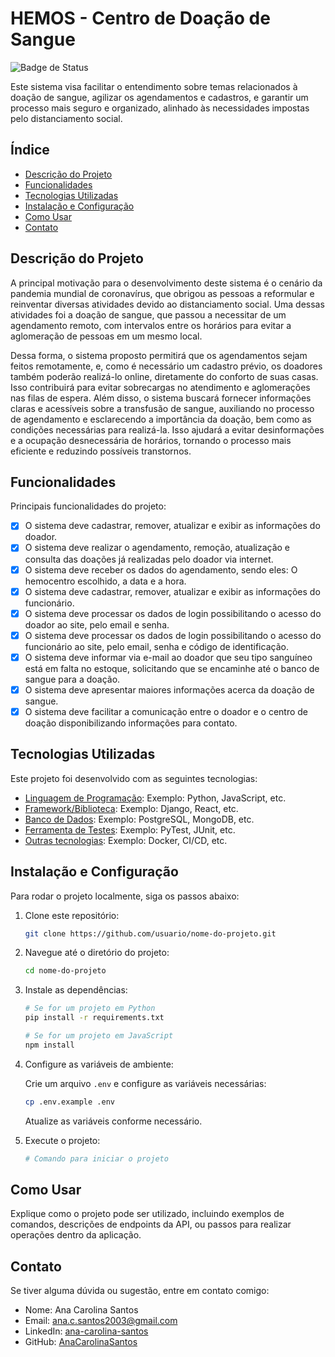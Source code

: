 # HEMOS - Centro de Doação de Sangue

![Badge de Status](https://img.shields.io/badge/status-done-green)

Este sistema visa facilitar o entendimento sobre temas relacionados à doação de sangue, agilizar os agendamentos e cadastros, e garantir um processo mais seguro e organizado, alinhado às necessidades impostas pelo distanciamento social.

## Índice

- [Descrição do Projeto](#descrição-do-projeto)
- [Funcionalidades](#funcionalidades)
- [Tecnologias Utilizadas](#tecnologias-utilizadas)
- [Instalação e Configuração](#instalação-e-configuração)
- [Como Usar](#como-usar)
- [Contato](#contato)

## Descrição do Projeto

A principal motivação para o desenvolvimento deste sistema é o cenário da pandemia mundial de coronavírus, que obrigou as pessoas a reformular e reinventar diversas atividades devido ao distanciamento social. Uma dessas atividades foi a doação de sangue, que passou a necessitar de um agendamento remoto, com intervalos entre os horários para evitar a aglomeração de pessoas em um mesmo local.

Dessa forma, o sistema proposto permitirá que os agendamentos sejam feitos remotamente, e, como é necessário um cadastro prévio, os doadores também poderão realizá-lo online, diretamente do conforto de suas casas. Isso contribuirá para evitar sobrecargas no atendimento e aglomerações nas filas de espera. Além disso, o sistema buscará fornecer informações claras e acessíveis sobre a transfusão de sangue, auxiliando no processo de agendamento e esclarecendo a importância da doação, bem como as condições necessárias para realizá-la. Isso ajudará a evitar desinformações e a ocupação desnecessária de horários, tornando o processo mais eficiente e reduzindo possíveis transtornos.

## Funcionalidades

Principais funcionalidades do projeto:

- [x] O sistema deve cadastrar, remover, atualizar e exibir as informações do doador.
- [x] O sistema deve realizar o agendamento, remoção, atualização e consulta das doações já realizadas pelo doador via internet.
- [x] O sistema deve receber os dados do agendamento, sendo eles: O hemocentro escolhido, a data e a hora.
- [x] O sistema deve cadastrar, remover, atualizar e exibir as informações do funcionário.
- [x] O sistema deve processar os dados de login possibilitando o acesso do doador ao site, pelo email e senha.
- [x] O sistema deve processar os dados de login possibilitando o acesso do funcionário ao site, pelo email, senha e código de identificação.
- [x] O sistema deve informar via e-mail ao doador que seu tipo sanguíneo está em falta no estoque, solicitando que se encaminhe até o banco de sangue para a doação.
- [x] O sistema deve apresentar maiores informações acerca da doação de sangue.
- [x] O sistema deve facilitar a comunicação entre o doador e o centro de doação disponibilizando informações para contato.

## Tecnologias Utilizadas

Este projeto foi desenvolvido com as seguintes tecnologias:

- [Linguagem de Programação](https://link_para_documentacao): Exemplo: Python, JavaScript, etc.
- [Framework/Biblioteca](https://link_para_documentacao): Exemplo: Django, React, etc.
- [Banco de Dados](https://link_para_documentacao): Exemplo: PostgreSQL, MongoDB, etc.
- [Ferramenta de Testes](https://link_para_documentacao): Exemplo: PyTest, JUnit, etc.
- [Outras tecnologias](https://link_para_documentacao): Exemplo: Docker, CI/CD, etc.

## Instalação e Configuração

Para rodar o projeto localmente, siga os passos abaixo:

1. Clone este repositório:
    ```bash
    git clone https://github.com/usuario/nome-do-projeto.git
    ```
2. Navegue até o diretório do projeto:
    ```bash
    cd nome-do-projeto
    ```
3. Instale as dependências:
    ```bash
    # Se for um projeto em Python
    pip install -r requirements.txt
    ```
    ```bash
    # Se for um projeto em JavaScript
    npm install
    ```
4. Configure as variáveis de ambiente:

    Crie um arquivo `.env` e configure as variáveis necessárias:
    ```bash
    cp .env.example .env
    ```
    Atualize as variáveis conforme necessário.

5. Execute o projeto:
    ```bash
    # Comando para iniciar o projeto
    ```

## Como Usar

Explique como o projeto pode ser utilizado, incluindo exemplos de comandos, descrições de endpoints da API, ou passos para realizar operações dentro da aplicação.

## Contato

Se tiver alguma dúvida ou sugestão, entre em contato comigo:

- Nome: Ana Carolina Santos
- Email: ana.c.santos2003@gmail.com
- LinkedIn: [ana-carolina-santos](https://www.linkedin.com/in/ana-carolina-santos-3549a2218/)
- GitHub: [AnaCarolinaSantos](https://github.com/AnaCarolinaSantos)

